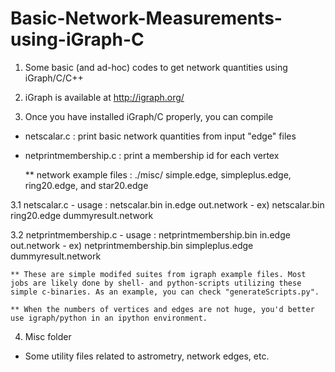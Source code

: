 # Basic-Network-Measurements-using-iGraph-C
1. Some basic (and ad-hoc) codes to get network quantities using iGraph/C/C++

2. iGraph is available at http://igraph.org/

3. Once you have installed iGraph/C properly, you can compile 
  - netscalar.c : print basic network quantities from input "edge" files
  - netprintmembership.c : print a membership id for each vertex 
 
    ** network example files : ./misc/ simple.edge, simpleplus.edge, ring20.edge, and star20.edge

  3.1 netscalar.c
    - usage : netscalar.bin in.edge out.network
    - ex) netscalar.bin ring20.edge dummyresult.network
      
  3.2 netprintmembership.c
    - usage : netprintmembership.bin in.edge out.network
    - ex) netprintmembership.bin simpleplus.edge dummyresult.network
    
    ** These are simple modifed suites from igraph example files. Most jobs are likely done by shell- and python-scripts utilizing these simple c-binaries. As an example, you can check "generateScripts.py".
  
    ** When the numbers of vertices and edges are not huge, you'd better use igraph/python in an ipython environment.

4. Misc folder
  - Some utility files related to astrometry, network edges, etc.
